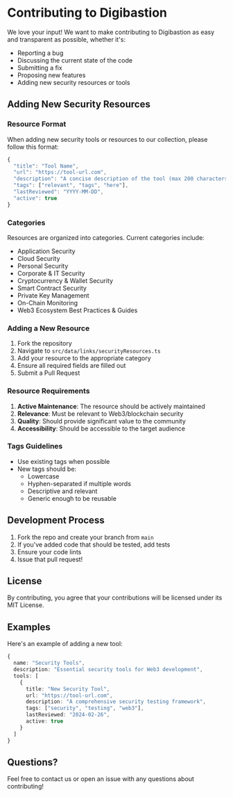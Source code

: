 
# Contributing to Digibastion

We love your input! We want to make contributing to Digibastion as easy and transparent as possible, whether it's:

- Reporting a bug
- Discussing the current state of the code
- Submitting a fix
- Proposing new features
- Adding new security resources or tools

## Adding New Security Resources

### Resource Format
When adding new security tools or resources to our collection, please follow this format:

```typescript
{
  "title": "Tool Name",
  "url": "https://tool-url.com",
  "description": "A concise description of the tool (max 200 characters)",
  "tags": ["relevant", "tags", "here"],
  "lastReviewed": "YYYY-MM-DD",
  "active": true
}
```

### Categories
Resources are organized into categories. Current categories include:
- Application Security
- Cloud Security
- Personal Security
- Corporate & IT Security
- Cryptocurrency & Wallet Security
- Smart Contract Security
- Private Key Management
- On-Chain Monitoring
- Web3 Ecosystem Best Practices & Guides

### Adding a New Resource

1. Fork the repository
2. Navigate to `src/data/links/securityResources.ts`
3. Add your resource to the appropriate category
4. Ensure all required fields are filled out
5. Submit a Pull Request

### Resource Requirements

1. **Active Maintenance**: The resource should be actively maintained
2. **Relevance**: Must be relevant to Web3/blockchain security
3. **Quality**: Should provide significant value to the community
4. **Accessibility**: Should be accessible to the target audience

### Tags Guidelines

- Use existing tags when possible
- New tags should be:
  - Lowercase
  - Hyphen-separated if multiple words
  - Descriptive and relevant
  - Generic enough to be reusable

## Development Process

1. Fork the repo and create your branch from `main`
2. If you've added code that should be tested, add tests
3. Ensure your code lints
4. Issue that pull request!

## License

By contributing, you agree that your contributions will be licensed under its MIT License.

## Examples

Here's an example of adding a new tool:

```typescript
{
  name: "Security Tools",
  description: "Essential security tools for Web3 development",
  tools: [
    {
      title: "New Security Tool",
      url: "https://tool-url.com",
      description: "A comprehensive security testing framework",
      tags: ["security", "testing", "web3"],
      lastReviewed: "2024-02-26",
      active: true
    }
  ]
}
```

## Questions?

Feel free to contact us or open an issue with any questions about contributing!


